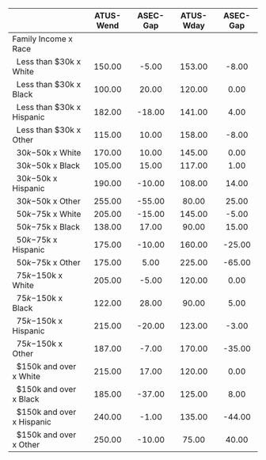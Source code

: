 
|                      |    ATUS-Wend |     ASEC-Gap |    ATUS-Wday |     ASEC-Gap |
| -------------------- | :----------: | :----------: | :----------: | :----------: |
| Family Income x Race |              |              |              |              |
| &nbsp;&nbsp;Less than $30k x White |       150.00 |        -5.00 |       153.00 |        -8.00 |
| &nbsp;&nbsp;Less than $30k x Black |       100.00 |        20.00 |       120.00 |         0.00 |
| &nbsp;&nbsp;Less than $30k x Hispanic |       182.00 |       -18.00 |       141.00 |         4.00 |
| &nbsp;&nbsp;Less than $30k x Other |       115.00 |        10.00 |       158.00 |        -8.00 |
| &nbsp;&nbsp;$30k-$50k x White |       170.00 |        10.00 |       145.00 |         0.00 |
| &nbsp;&nbsp;$30k-$50k x Black |       105.00 |        15.00 |       117.00 |         1.00 |
| &nbsp;&nbsp;$30k-$50k x Hispanic |       190.00 |       -10.00 |       108.00 |        14.00 |
| &nbsp;&nbsp;$30k-$50k x Other |       255.00 |       -55.00 |        80.00 |        25.00 |
| &nbsp;&nbsp;$50k-$75k x White |       205.00 |       -15.00 |       145.00 |        -5.00 |
| &nbsp;&nbsp;$50k-$75k x Black |       138.00 |        17.00 |        90.00 |        15.00 |
| &nbsp;&nbsp;$50k-$75k x Hispanic |       175.00 |       -10.00 |       160.00 |       -25.00 |
| &nbsp;&nbsp;$50k-$75k x Other |       175.00 |         5.00 |       225.00 |       -65.00 |
| &nbsp;&nbsp;$75k-$150k x White |       205.00 |        -5.00 |       120.00 |         0.00 |
| &nbsp;&nbsp;$75k-$150k x Black |       122.00 |        28.00 |        90.00 |         5.00 |
| &nbsp;&nbsp;$75k-$150k x Hispanic |       215.00 |       -20.00 |       123.00 |        -3.00 |
| &nbsp;&nbsp;$75k-$150k x Other |       187.00 |        -7.00 |       170.00 |       -35.00 |
| &nbsp;&nbsp;$150k and over x White |       215.00 |        17.00 |       120.00 |         0.00 |
| &nbsp;&nbsp;$150k and over x Black |       185.00 |       -37.00 |       125.00 |         8.00 |
| &nbsp;&nbsp;$150k and over x Hispanic |       240.00 |        -1.00 |       135.00 |       -44.00 |
| &nbsp;&nbsp;$150k and over x Other |       250.00 |       -10.00 |        75.00 |        40.00 |

